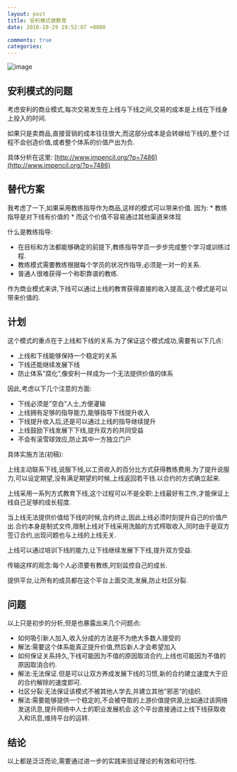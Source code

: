 ```yaml
---
layout: post
title: 安利模式做教育
date: 2010-10-29 19:52:07 +0800

comments: true
categories: 
---
```


![image](http://lh4.ggpht.com/_os_zrveP8Ns/TMq1FRg4bQI/AAAAAAAADKo/hJVgxqHbdcA/s400/%E4%BC%A0%E9%94%80%E5%9B%BE.jpg)

安利模式的问题
---------------------------

考虑安利的商业模式,每次交易发生在上线与下线之间,交易的成本是上线在下线身上投入的时间.

如果只是卖商品,直接营销的成本往往很大,而这部分成本是会转嫁给下线的,整个过程不会创造价值,或者整个体系的价值产出为负.

具体分析在这里:
[http://www.impencil.org/?p=7486](http://www.impencil.org/?p=7486)

替代方案
---------------------------

我考虑了一下,如果采用教练指导作为商品,这样的模式可以带来价值. 因为: \*
教练指导是对下线有价值的 \* 而这个价值不容易通过其他渠道来体现

什么是教练指导:

-   在目标和方法都能够确定的前提下,教练指导学员一步步完成整个学习或训练过程.
-   教练模式需要教练根据每个学员的状况作指导,必须是一对一的关系.
-   普通人很难获得一个称职靠谱的教练.

作为商业模式来讲,下线可以通过上线的教育获得直接的收入提高,这个模式是可以带来价值的.

计划
---------------------------

这个模式的重点在于上线和下线的关系.为了保证这个模式成功,需要有以下几点:

-   上线和下线能够保持一个稳定的关系
-   下线还能继续发展下线
-   防止体系”腐化”,像安利一样成为一个无法提供价值的体系

因此,考虑以下几个注意的方面:

-   下线必须是”空白”人士,方便灌输
-   上线拥有足够的指导能力,能够指导下线提升收入
-   下线提升收入后,还是可以通过上线的指导继续提升
-   上线鼓励下线发展下下线,提升双方的共同受益
-   不会有滚雪球效应,防止其中一方独立门户

具体实施方法(初稿):

上线主动联系下线,说服下线,以工资收入的百分比方式获得教练费用.为了提升说服力,可以设定期望,没有满足期望的时候,上线返回若干钱.以合约的方式确立起来.

上线采用一系列方式教育下线,这个过程可以不是全职:上线最好有工作,才能保证上线自己足够的成长程度.

当上线无法提供价值给下线的时候,合约终止,因此上线必须时刻提升自己的价值产出.合约本身是制式文件,限制上线对下线采用洗脑的方式榨取收入,同时由于是双方签订合约,出现问题也与上线的上线无关.

上线可以通过培训下线的能力,让下线继续发展下下线,提升双方受益.

传输这样的观念:每个人必须要有教练,时刻监控自己的成长.

提供平台,让所有的成员都在这个平台上面交流,发展,防止社区分裂.

问题
---------------------------

以上只是初步的分析,但是也暴露出来几个问题点:

- 如何吸引新人加入,收入分成的方法是不为绝大多数人接受的
- 解法:需要这个体系能真正提升价值,然后新人才会希望加入
- 如何保证关系持久,下线可能因为不值的原因取消合约,上线也可能因为不值的原因取消合约.
- 解法:无法保证.但是可以让双方养成发展下线的习惯,新的合约建立速度大于旧的合约解除的速度即可.
- 社区分裂:无法保证该模式不被其他人学去,并建立其他”邪恶”的组织.
- 解法:需要能够提供一个稳定的,不会被夺取的上游价值提供源,比如通过该网络发送讯息,提升网络中人士的职业发展机会.这个平台直接通过上线下线获取收入和讯息,维持平台的运转.

结论
---------------------------

以上都是泛泛而论,需要通过进一步的实践来验证理论的有效和可行性.